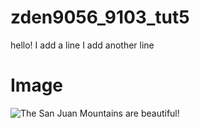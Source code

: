 # zden9056_9103_tut5

hello!
 I add a line
 I add another line

# Image
![The San Juan Mountains are beautiful!](assets/san-juan-mountains.avif "San Juan Mountains")


